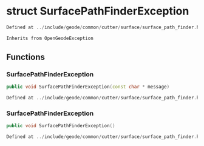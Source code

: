 # struct SurfacePathFinderException

```cpp
Defined at ../include/geode/common/cutter/surface/surface_path_finder.h#73
```

```cpp
Inherits from OpenGeodeException
```



## Functions

### SurfacePathFinderException

```cpp
public void SurfacePathFinderException(const char * message)
```

```cpp
Defined at ../include/geode/common/cutter/surface/surface_path_finder.h#75
```

### SurfacePathFinderException

```cpp
public void SurfacePathFinderException()
```

```cpp
Defined at ../include/geode/common/cutter/surface/surface_path_finder.h#79
```




